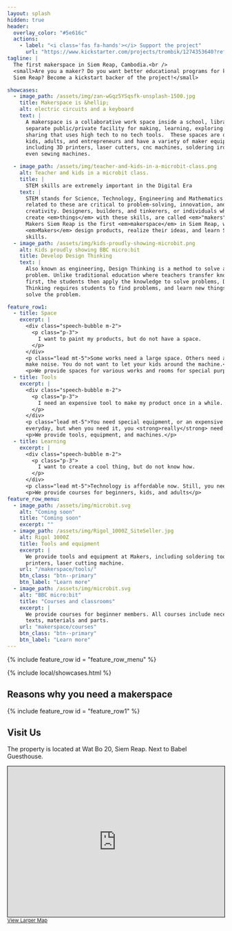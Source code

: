 ```yaml
---
layout: splash
hidden: true
header:
  overlay_color: "#5e616c"
  actions:
    - label: "<i class='fas fa-hands'></i> Support the project"
      url: "https://www.kickstarter.com/projects/trombik/1274353640?ref=4wrsfe&token=4bdafeb9"
tagline: |
  The first makerspace in Siem Reap, Cambodia.<br />
  <small>Are you a maker? Do you want better educational programs for kids in
  Siem Reap? Become a kickstart backer of the project!</small>

showcases:
  - image_path: /assets/img/zan-wGqz5YSqsfk-unsplash-1500.jpg
    title: Makerspace is &hellip;
    alt: electric circuits and a keyboard
    text: |
      A makerspace is a collaborative work space inside a school, library or
      separate public/private facility for making, learning, exploring and
      sharing that uses high tech to no tech tools.  These spaces are open to
      kids, adults, and entrepreneurs and have a variety of maker equipment
      including 3D printers, laser cutters, cnc machines, soldering irons and
      even sewing machines.

  - image_path: /assets/img/teacher-and-kids-in-a-microbit-class.png
    alt: Teacher and kids in a microbit class.
    title: |
      STEM skills are extremely important in the Digital Era
    text: |
      STEM stands for Science, Technology, Engineering and Mathematics. Skills
      related to these are critical to problem-solving, innovation, and
      creativity. Designers, builders, and tinkerers, or individuals who
      create <em>things</em> with these skills, are called <em>"makers"</em>.
      Makers Siem Reap is the first <em>makerspace</em> in Siem Reap, where
      <em>Makers</em> design products, realize their ideas, and learn STEM
      skills.
  - image_path: /assets/img/kids-proudly-showing-microbit.png
    alt: Kids proudly showing BBC micro:bit
    title: Develop Design Thinking
    text: |
      Also known as engineering, Design Thinking is a method to solve a
      problem. Unlike traditional education where teachers transfer knowledge
      first, the students then apply the knowledge to solve problems, Design
      Thinking requires students to find problems, and learn new things to
      solve the problem.

feature_row1:
  - title: Space
    excerpt: |
      <div class="speech-bubble m-2">
        <p class="p-3">
          I want to paint my products, but do not have a space.
        </p>
      </div>
      <p class="lead mt-5">Some works need a large space. Others need a good ventilation. Machines
      make noise. You do not want to let your kids around the machine.</p>
      <p>We provide spaces for various works and rooms for special purpose.</p>
  - title: Tools
    excerpt: |
      <div class="speech-bubble m-2">
        <p class="p-3">
          I need an expensive tool to make my product once in a while.
        </p>
      </div>
      <p class="lead mt-5">You need special equipment, or an expensive machine. You do not use it
      everyday, but when you need it, you <strong>really</strong> need it.</p>
      <p>We provide tools, equipment, and machines.</p>
  - title: Learning
    excerpt: |
      <div class="speech-bubble m-2">
        <p class="p-3">
          I want to create a cool thing, but do not know how.
        </p>
      </div>
      <p class="lead mt-5">Technology is affordable now. Still, you need to invest your time to learn it.</p>
      <p>We provide courses for beginners, kids, and adults</p>
feature_row_menu:
  - image_path: /assets/img/microbit.svg
    alt: "Coming soon"
    title: "Coming soon"
    excerpt: ""
  - image_path: /assets/img/Rigol_1000Z_SiteSeller.jpg
    alt: Rigol 1000Z
    title: Tools and equipment
    excerpt: |
      We provide tools and equipment at Makers, including soldering tools, 3D
      printers, laser cutting machine.
    url: "/makerspace/tools/"
    btn_class: "btn--primary"
    btn_label: "Learn more"
  - image_path: /assets/img/microbit.svg
    alt: "BBC micro:bit"
    title: "Courses and classrooms"
    excerpt: |
      We provide courses for beginner members. All courses include necessary
      texts, materials and parts.
    url: "makerspace/courses"
    btn_class: "btn--primary"
    btn_label: "Learn more"
---
```


{% include feature_row
    id = "feature_row_menu"
%}

{% include local/showcases.html %}

## Reasons why you need a makerspace

{% include feature_row
    id = "feature_row1"
%}

<div class="container">
  <div class="row">
    <div class="col">
      <h2>Visit Us</h2>
    </div>
  </div>
  <div class="row">
    <div class="col-sm-4">
      <p>The property is located at Wat Bo 20, Siem Reap. Next to Babel Guesthouse.</p>
    </div>
    <div class="col-sm-8">
      <iframe width="100%" height="350" frameborder="0" scrolling="no" marginheight="0" marginwidth="0" src="https://www.openstreetmap.org/export/embed.html?bbox=103.86054039001466%2C13.357663974686954%2C103.86401116847993%2C13.361995949512423&amp;layer=mapnik&amp;marker=13.359829971822904%2C103.8622784614563" style="border: 1px solid black"></iframe><br/><small><a href="https://www.openstreetmap.org/?mlat=13.35983&amp;mlon=103.86228#map=18/13.35983/103.86228&amp;layers=N">View Larger Map</a></small>
    </div>
  </div>
</div>
